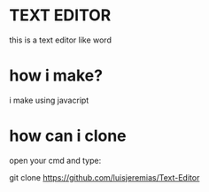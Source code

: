 # TEXT EDITOR

 this is a text editor like word 

# how i make?

i make using javacript 

# how can i clone

open your cmd and type:

git clone https://github.com/luisjeremias/Text-Editor


